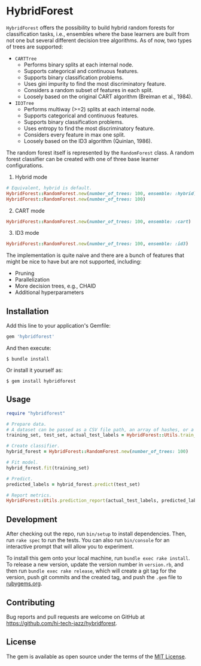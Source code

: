 # HybridForest

<code>HybridForest</code> offers the possibility to build hybrid random forests for classification tasks, i.e., ensembles where the base learners are built from not one but several different decision tree algorithms. As of now, two types of trees are supported:
* `CARTTree`
    * Performs binary  splits at each internal node.
    * Supports categorical and continuous features.
    * Supports binary classification problems.
    * Uses gini impurity to find the most discriminatory feature.
    * Considers a random subset of features in each split.
    * Loosely based on the original CART algorithm (Breiman et al., 1984).
* `ID3Tree`
  * Performs multiway (>=2) splits at each internal node.
  * Supports categorical and continuous features. 
  * Supports binary classification problems.
  * Uses entropy to find the most discriminatory feature.
  * Considers every feature in max one split.
  * Loosely based on the ID3 algorithm (Quinlan, 1986).

The random forest itself is represented by the `RandomForest` class.
A random forest classifier can be created with one of three base learner configurations.

1. Hybrid mode
```ruby
# Equivalent, hybrid is default.
HybridForest::RandomForest.new(number_of_trees: 100, ensemble: :hybrid)
HybridForest::RandomForest.new(number_of_trees: 100) 
```


2. CART mode
```ruby
HybridForest::RandomForest.new(number_of_trees: 100, ensemble: :cart) 
```
3. ID3 mode

```ruby
HybridForest::RandomForest.new(number_of_trees: 100, ensemble: :id3) 
```

The implementation is quite naive and there are a bunch of features that might be nice to have but are not supported, including:
* Pruning
* Parallelization
* More decision trees, e.g., CHAID
* Additional hyperparameters

## Installation

Add this line to your application's Gemfile:

```ruby
gem 'hybridforest'
```

And then execute:

    $ bundle install

Or install it yourself as:

    $ gem install hybridforest

## Usage

```ruby
require "hybridforest"

# Prepare data. 
# A dataset can be passed as a CSV file path, an array of hashes, or a hash of arrays.
training_set, test_set, actual_test_labels = HybridForest::Utils.train_test_split("data.csv")

# Create classifier.
hybrid_forest = HybridForest::RandomForest.new(number_of_trees: 100)

# Fit model.
hybrid_forest.fit(training_set)

# Predict.
predicted_labels = hybrid_forest.predict(test_set)

# Report metrics.
HybridForest::Utils.prediction_report(actual_test_labels, predicted_labels)
```

## Development

After checking out the repo, run `bin/setup` to install dependencies. Then, run `rake spec` to run the tests. You can also run `bin/console` for an interactive prompt that will allow you to experiment.

To install this gem onto your local machine, run `bundle exec rake install`. To release a new version, update the version number in `version.rb`, and then run `bundle exec rake release`, which will create a git tag for the version, push git commits and the created tag, and push the `.gem` file to [rubygems.org](https://rubygems.org).

## Contributing

Bug reports and pull requests are welcome on GitHub at https://github.com/hi-tech-jazz/hybridforest.

## License

The gem is available as open source under the terms of the [MIT License](https://opensource.org/licenses/MIT).
